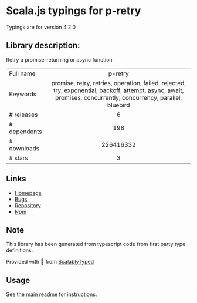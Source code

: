 
# Scala.js typings for p-retry

Typings are for version 4.2.0

## Library description:
Retry a promise-returning or async function

|                    |                 |
| ------------------ | :-------------: |
| Full name          | p-retry |
| Keywords           | promise, retry, retries, operation, failed, rejected, try, exponential, backoff, attempt, async, await, promises, concurrently, concurrency, parallel, bluebird |
| # releases         | 6 |
| # dependents       | 198 |
| # downloads        | 226416332 |
| # stars            | 3 |

## Links
- [Homepage](https://github.com/sindresorhus/p-retry#readme)
- [Bugs](https://github.com/sindresorhus/p-retry/issues)
- [Repository](https://github.com/sindresorhus/p-retry)
- [Npm](https://www.npmjs.com/package/p-retry)
    


## Note
This library has been generated from typescript code from first party type definitions.

Provided with :purple_heart: from [ScalablyTyped](https://github.com/oyvindberg/ScalablyTyped)

## Usage
See [the main readme](../../readme.md) for instructions.


